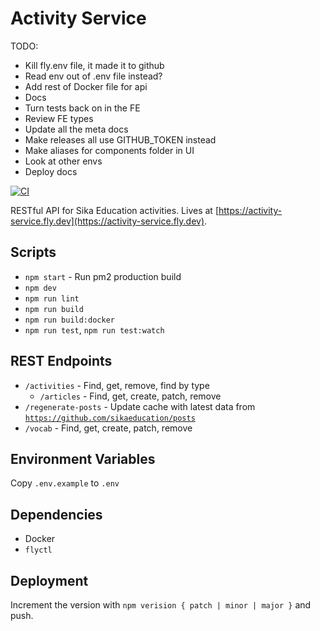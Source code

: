 # Activity Service

TODO:

- Kill fly.env file, it made it to github
- Read env out of .env file instead?
- Add rest of Docker file for api
- Docs
- Turn tests back on in the FE
- Review FE types
- Update all the meta docs
- Make releases all use GITHUB_TOKEN instead
- Make aliases for components folder in UI
- Look at other envs
- Deploy docs

[![CI](https://github.com/sikaeducation/activity-service/actions/workflows/main.yml/badge.svg)](https://github.com/sikaeducation/activity-service/actions/workflows/main.yml)

RESTful API for Sika Education activities. Lives at [https://activity-service.fly.dev](https://activity-service.fly.dev).

## Scripts

- `npm start` - Run pm2 production build
- `npm dev`
- `npm run lint`
- `npm run build`
- `npm run build:docker`
- `npm run test`, `npm run test:watch`

## REST Endpoints

- `/activities` - Find, get, remove, find by type
  - `/articles` - Find, get, create, patch, remove
- `/regenerate-posts` - Update cache with latest data from [`https://github.com/sikaeducation/posts`](https://github.com/sikaeducation/posts)
- `/vocab` - Find, get, create, patch, remove

## Environment Variables

Copy `.env.example` to `.env`

## Dependencies

- Docker
- `flyctl`

## Deployment

Increment the version with `npm verision { patch | minor | major }` and push.
